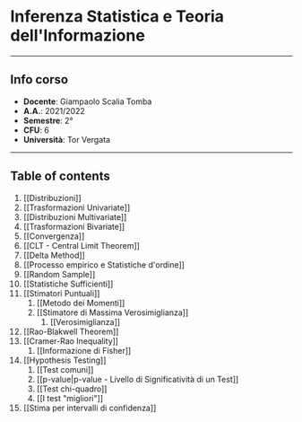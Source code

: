 # Inferenza Statistica e Teoria dell'Informazione
--------------
## Info corso
- **Docente**: Giampaolo Scalia Tomba
- **A.A.**: 2021/2022
- **Semestre**: 2°
- **CFU**: 6
- **Università**: Tor Vergata


-------------------------
## Table of contents
1. [[Distribuzioni]]
2. [[Trasformazioni Univariate]]
3. [[Distribuzioni Multivariate]]
4. [[Trasformazioni Bivariate]]
5. [[Convergenza]]
6. [[CLT - Central Limit Theorem]]
7. [[Delta Method]]
8. [[Processo empirico e Statistiche d'ordine]]
9. [[Random Sample]]
10. [[Statistiche Sufficienti]]
11. [[Stimatori Puntuali]]
	1. [[Metodo dei Momenti]]
	2. [[Stimatore di Massima Verosimiglianza]]
		1. [[Verosimiglianza]]
14. [[Rao-Blakwell Theorem]]
15. [[Cramer-Rao Inequality]]
	1. [[Informazione di Fisher]]
16. [[Hypothesis Testing]]
	1. [[Test comuni]]
	2. [[p-value|p-value - Livello di Significatività di un Test]]
	3. [[Test chi-quadro]]
	4. [[I test "migliori"]]
17. [[Stima per intervalli di confidenza]]